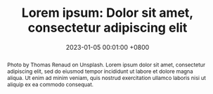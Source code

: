 ---
title:          "Lorem ipsum: Dolor sit amet, consectetur adipiscing elit"
date:           2023-01-05 00:01:00 +0800
selected:       false
pub:            "Nature Communications"
pub_date:       "2023"
abstract: >-
  Photo by Thomas Renaud on Unsplash. Lorem ipsum dolor sit amet, consectetur adipiscing elit, sed do eiusmod tempor incididunt ut labore et dolore magna aliqua. Ut enim ad minim veniam, quis nostrud exercitation ullamco laboris nisi ut aliquip ex ea commodo consequat.
cover:          /assets/images/covers/cover1.jpg
authors:
- Your Name*
- Robert White*
- John Doe
- Charles Green (Stanford)
links:
  Paper: https://www.cell.com
---